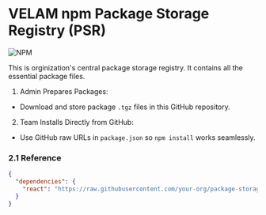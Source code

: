 # VELAM npm Package Storage Registry (PSR)

![NPM](https://img.shields.io/badge/npm-CB3837?style=for-the-badge&logo=npm&logoColor=white)

This is orginization's central package storage registry. It contains all the essential package files. 

1) Admin Prepares Packages:
  - Download and store package ```.tgz``` files in this GitHub repository.
2) Team Installs Directly from GitHub:
  - Use GitHub raw URLs in ```package.json``` so ```npm install``` works seamlessly.

### 2.1 Reference
``` json
{
  "dependencies": {
    "react": "https://raw.githubusercontent.com/your-org/package-storage/main/react-17.0.1.tgz"
  }
}
```
